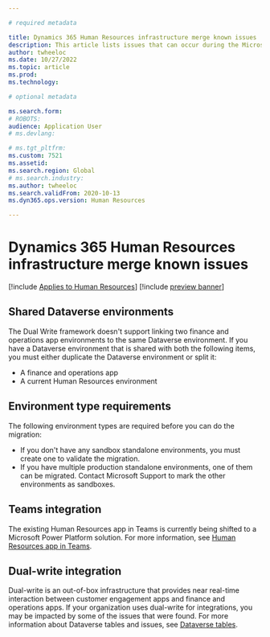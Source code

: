 ```yaml
---

# required metadata

title: Dynamics 365 Human Resources infrastructure merge known issues
description: This article lists issues that can occur during the Microsoft Dynamics 365 Human Resources infrastructure merge.
author: twheeloc
ms.date: 10/27/2022
ms.topic: article
ms.prod: 
ms.technology: 

# optional metadata

ms.search.form: 
# ROBOTS: 
audience: Application User
# ms.devlang: 

# ms.tgt_pltfrm: 
ms.custom: 7521
ms.assetid: 
ms.search.region: Global
# ms.search.industry: 
ms.author: twheeloc
ms.search.validFrom: 2020-10-13
ms.dyn365.ops.version: Human Resources

---
```

# Dynamics 365 Human Resources infrastructure merge known issues

[!include [Applies to Human Resources](../includes/applies-to-hr.md)]
[!include [preview banner](../includes/preview-banner.md)]

## Shared Dataverse environments

The Dual Write framework doesn't support linking two finance and operations app environments to the same Dataverse environment. If you have a Dataverse environment that is shared with both the following items, you must either duplicate the Dataverse environment or split it:

- A finance and operations app
- A current Human Resources environment

## Environment type requirements

The following environment types are required before you can do the migration:

- If you don't have any sandbox standalone environments, you must create one to validate the migration.
- If you have multiple production standalone environments, one of them can be migrated. Contact Microsoft Support to mark the other environments as sandboxes.

## Teams integration

The existing Human Resources app in Teams is currently being shifted to a Microsoft Power Platform solution. For more information, see [Human Resources app in Teams](hr-admin-teams-leave-app.md).

## Dual-write integration

Dual-write is an out-of-box infrastructure that provides near real-time interaction between customer engagement apps and finance and operations apps. If your organization uses dual-write for integrations, you may be impacted by some of the issues that were found. For more information about Dataverse tables and issues, see [Dataverse tables](hr-developer-entities.md).

